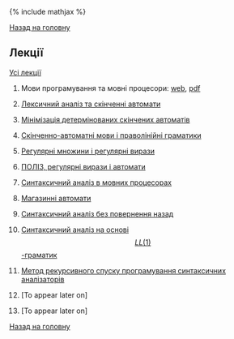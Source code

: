 {% include mathjax %}

[Назад на головну](../README.md)

## Лекції

[Усі лекції](all-lectures.md)

1. Мови програмування та мовні процесори: [web](lecture-01.md), [pdf](lecture-01.pdf)

2. [Лексичний аналіз та скінченні автомати](lecture-02.md)

3. [Мінімізація детермінованих скінчених автоматів](lecture-03.md)

4. [Скінченно-автоматні мови і праволінійні граматики](lecture-04.md)

5. [Регулярні множини і регулярні вирази](lecture-05.md)

6. [ПОЛІЗ, регулярні вирази і автомати](lecture-06.md)

7. [Синтаксичний аналіз в мовних процесорах](lecture-07.md)

8. [Магазинні автомати](lecture-08.md)

9. [Синтаксичний аналіз без повернення назад](lecture-09.md)

10. [Синтаксичний аналіз на основі $$LL(1)$$-граматик](lecture-10.md)

11. [Метод рекурсивного спуску програмування синтаксичних аналізаторів](lecture-11.md)

12. [To appear later on]

13. [To appear later on]

[Назад на головну](../README.md)